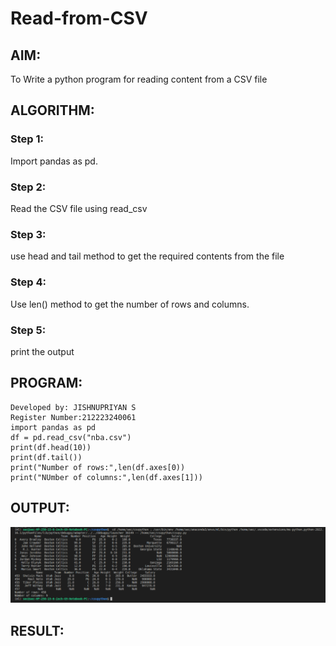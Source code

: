 # Read-from-CSV

## AIM:
To Write a python program for reading content from a CSV file

## ALGORITHM:
### Step 1:
Import pandas as pd.
### Step 2:
Read the CSV file using read_csv
### Step 3:
use head and tail method to get the required contents from the file
### Step 4:
Use len() method to get the number of rows and columns.
### Step 5:
print the output

## PROGRAM:
```
Developed by: JISHNUPRIYAN S
Register Number:212223240061
import pandas as pd
df = pd.read_csv("nba.csv")
print(df.head(10))
print(df.tail())
print("Number of rows:",len(df.axes[0))
print("NUmber of columns:",len(df.axes[1]))
```

## OUTPUT:
![output](csv.png)
## RESULT:
